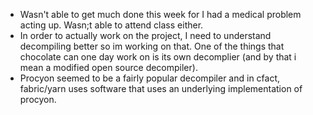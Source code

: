 - Wasn't able to get much done this week for I had a medical problem acting up. Wasn;t able to attend class either.
- In order to actually work on the project, I need to understand decompiling better so im working on that. One of the things that chocolate can one day work on is its own decomplier (and by that i mean a modified open source decompiler). 
- Procyon seemed to be a fairly popular decompiler and in cfact, fabric/yarn uses software that uses an underlying implementation of procyon.
